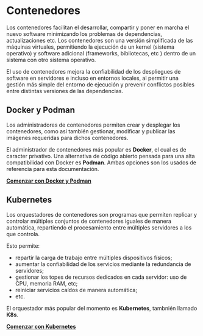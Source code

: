 

# Contenedores

Los contenedores facilitan el desarrollar,
compartir y poner en marcha el nuevo software minimizando los problemas de dependencias, 
actualizaciones etc. 
Los contenedores son una versión simplificada de las máquinas virtuales, 
permitiendo la ejecución de un kernel (sistema operativo) y software adicional (frameworks, bibliotecas, etc )
dentro de un sistema con otro sistema operativo. 

El uso de contenedores mejora la confiabilidad de los despliegues de software en servidores 
e incluso en entornos locales, 
al permitir una gestión más simple del entorno de ejecución
y prevenir conflictos posibles entre distintas versiones de las dependencias.


## Docker y Podman

Los administradores de contenedores permiten crear y desplegar los contenedores,
como asi también gestionar, modificar y publicar las imágenes requeridas para dichos contenedores.

El administrador de contenedores más popular es **Docker**, el cual es de caracter privativo.
Una alternativa de código abierto pensada para una alta compatibilidad con Docker es **Podman**.
Ambas opciones son los usados de referencia para esta documentación.


[**Comenzar con Docker y Podman**](docker/01_intro.md)



## Kubernetes

Los orquestadores de contenedores son programas que permiten replicar 
y controlar múltiples conjuntos de contenedores iguales de manera automática,
repartiendo el procesamiento entre múltiples servidores a los que controla.

Esto permite:

- repartir la carga de trabajo entre múltiples dispositivos físicos;
- aumentar la confiabilidad de los servicios mediante la redundancia de servidores;
- gestionar los topes de recursos dedicados en cada servidor: uso de CPU, memoria RAM, etc;
- reiniciar servicios caídos de manera automática;
- etc.

El orquestador más popular del momento es **Kubernetes**, tambnién llamado **K8s**.

[**Comenzar con Kubernetes**](k8s/intro.md)